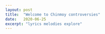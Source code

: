 ```yaml
---
layout: post
title:  "Welcome to Chinmoy controversies"
date:   2020-06-25
excerpt: "lyrics melodies explore"
---
```

